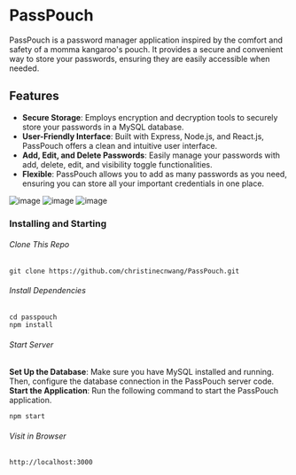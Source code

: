 # PassPouch

PassPouch is a password manager application inspired by the comfort and safety of a momma kangaroo's pouch. It provides a secure and convenient way to store your passwords, ensuring they are easily accessible when needed.

## Features
- **Secure Storage**: Employs encryption and decryption tools to securely store your passwords in a MySQL database.
- **User-Friendly Interface**: Built with Express, Node.js, and React.js, PassPouch offers a clean and intuitive user interface.
- **Add, Edit, and Delete Passwords**: Easily manage your passwords with add, delete, edit, and visibility toggle functionalities.
- **Flexible**: PassPouch allows you to add as many passwords as you need, ensuring you can store all your important credentials in one place.

![image](https://github.com/christinecnwang/PassPouch/assets/96750529/ec47cd03-d7d8-41c5-9a01-370751577757)
![image](https://github.com/christinecnwang/PassPouch/assets/96750529/fd952c67-c205-4ab3-993f-d77e750e3224) ![image](https://github.com/christinecnwang/PassPouch/assets/96750529/9f61d935-4bec-46c8-9aba-3dbd95b1bdf6)

### Installing and Starting

###### Clone This Repo

```
git clone https://github.com/christinecnwang/PassPouch.git
```

###### Install Dependencies

```
cd passpouch
npm install
```

###### Start Server
**Set Up the Database**: Make sure you have MySQL installed and running. Then, configure the database connection in the PassPouch server code.
**Start the Application**: Run the following command to start the PassPouch application.

```
npm start
```

###### Visit in Browser

```
http://localhost:3000
```
